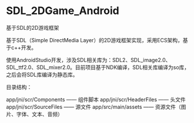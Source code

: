 # SDL_2DGame_Android
 基于SDL的2D游戏框架

基于SDL（Simple DirectMedia Layer）的2D游戏框架实现，采用ECS架构，基于c++开发。

使用AndroidStudio开发，涉及SDL相关库为：SDL2、SDL_image2.0、SDL_ttf2.0、SDL_mixer2.0。目前项目基于NDK编译，SDL相关库编译为so库，之后会将SDL库编译为静态库。



目录结构：

 app/jni/scr/Components —— 组件脚本
 app/jni/scr/HeaderFiles —— 头文件
 app/jni/scr/SourceFiles —— 源文件
 app/src/main/assets —— 资源文件（图片、字体、文本、音频）
 
